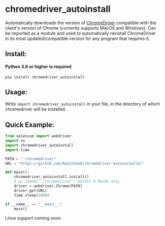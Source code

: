 # chromedriver_autoinstall
Automatically downloads the version of [ChromeDriver](https://chromedriver.chromium.org/downloads) compatible with the client's version of Chrome (currently supports MacOS and Windows).
Can be imported as a module and used to automatically reinstall ChromeDriver in its most updated/compatible version for any program that requires it.

## Install:
#### Python 3.6 or higher is required
```shell
pip install chromedriver_autoinstall
```

## Usage:
Write `import chromedriver_autoinstall` in your file, in the directory of which chromedriver will be installed.

## Quick Example:
```py
from selenium import webdriver
import os
import chromedriver_autoinstall
import time

PATH = "./chromedriver"
URL = "https://github.com/RoastSea8/chromedriver-autoinstaller"

def main():
    chromedriver_autoinstall.install()
    # os.chmod('./chromedriver', 0o755) # MacOS only
    driver = webdriver.Chrome(PATH)
    driver.get(URL)
    time.sleep(1000)

if __name__ == "__main__":
    main()
```

Linux support coming soon.
